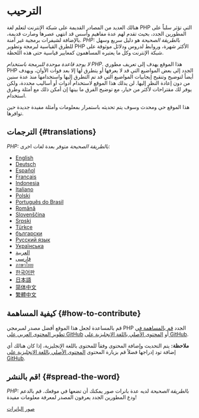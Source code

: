 # الترحيب

هنالك العديد من المصادر القديمة على شبكة الإنترنت لتعلم لغة PHP التي تؤثر سلباً على المطورين الجدد،
بحيث تقدم لهم عدة مفاهيم وأسس قد انتهى عصرها وصارت قديمة، بالإضافة لشيفرات برمجية غير آمنة.
_PHP: بالطريقة الصحيحة_ هو دليل سريع وسهل للطرق القياسية لبرمجة وتطوير PHP الأكثر شهرة،
وروابط لدروس ودلائل موثوقة على شبكة الإنترنت وكل ما يعتبره المساهمون كمعايير قياسية
حتى هذه اللحظة.

_لا يوجد قاعدة موحدة للبرمجة باستخدام PHP_. هذا الموقع يهدف إلى تعريف مطوري PHP الجدد إلى بعض
المواضيع التي قد لا يعرفها أو يتطرق لها إلا بعد فوات الأوان، ويهدف أيضاً لتوضيح وتنقيح إيجابيات
 المواضيع التي قد تم التطرق إليها واستخدامها منذ عدة سنين من دون إعادة النظر إليها.
 لن يدلك هذا الموقع لاستخدام أدوات أو أساليب محددة، ولكن يوفر لك مقتراحات لأكثر من خيار،
مع توضيح الفرق ما بينها إن أمكن ذلك مع أمثلة وطرق استخدام.

هذا الموقع حي ومحدث وسوف يتم تحديثه باستمرار بمعلومات وأمثلة مفيدة جديدة حين توافرها.

## الترجمات {#translations}

_PHP: بالطريقة الصحيحة_ متوفر بعدة لغات اخرى:

* [English](http://www.phptherightway.com)
* [Deutsch](http://rwetzlmayr.github.io/php-the-right-way)
* [Español](http://phpdevenezuela.github.io/php-the-right-way)
* [Français](http://eilgin.github.io/php-the-right-way/)
* [Indonesia](http://id.phptherightway.com)
* [Italiano](http://it.phptherightway.com)
* [Polski](http://pl.phptherightway.com)
* [Português do Brasil](http://br.phptherightway.com)
* [Română](https://bgui.github.io/php-the-right-way/)
* [Slovenščina](http://sl.phptherightway.com)
* [Srpski](http://phpsrbija.github.io/php-the-right-way/)
* [Türkçe](http://hkulekci.github.io/php-the-right-way/)
* [български](http://bg.phptherightway.com)
* [Русский язык](http://getjump.github.io/ru-php-the-right-way)
* [Українська](http://iflista.github.com/php-the-right-way)
* [العربية](https://adaroobi.github.io/php-the-right-way/)
* [فارسى](http://novid.github.io/php-the-right-way/)
* [ภาษาไทย](https://apzentral.github.io/php-the-right-way/)
* [한국어판](http://modernpug.github.io/php-the-right-way)
* [日本語](http://ja.phptherightway.com)
* [简体中文](http://laravel-china.github.io/php-the-right-way/)
* [繁體中文](http://laravel-taiwan.github.io/php-the-right-way)

## كيفية المساهمة {#how-to-contribute}

قم بالمساعدة لجعل هذا الموقع أفضل مصدر لمبرمجي PHP الجدد [قم بالمساهمة في تطوير المحتوى العربي على GitHub][1]
أو [المحتوى الأصلي باللغة الإنجليزية على GitHub][3].

__ملاحظة:__ يتم التحديث وإضافة المحتوى وفقاً للمحتوى باللغة الإنجليزية، إذا كان هنالك أي إضافة تود إدراجها فضلاً قم بزيارة
المحتوى [المحتوى الأصلي باللغة الإنجليزية على GitHub][3].

## قم بالنشر! {#spread-the-word}

_PHP: بالطريقة الصحيحة_ لديه عدة بانرات صور يمكنك أن تضعها في موقعك. قم بالدعم ودع المطورين الجدد يعرفون المصدر
لمعرفة معلومات مفيدة!

[صور البانرات][2]

[1]: https://github.com/adaroobi/php-the-right-way/tree/gh-pages
[2]: banners.html
[3]: https://github.com/codeguy/php-the-right-way/tree/gh-pages
